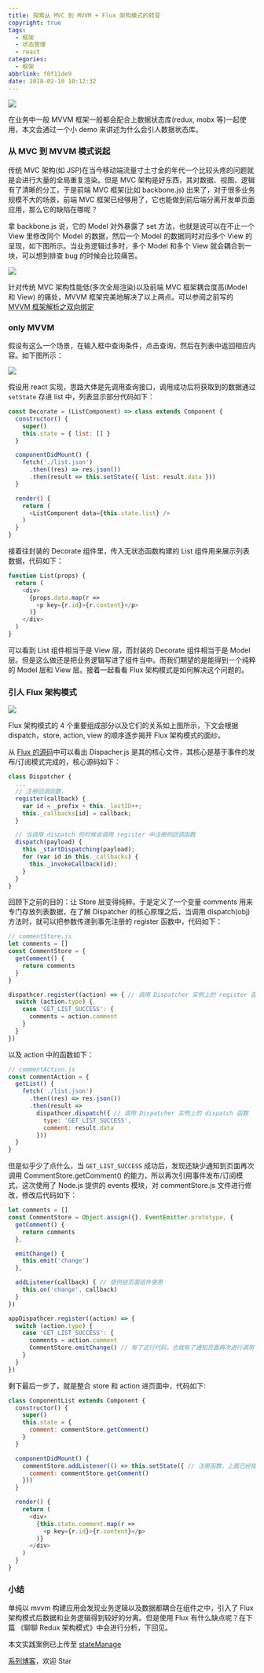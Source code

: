 ```yaml
---
title: 探索从 MVC 到 MVVM + Flux 架构模式的转变
copyright: true
tags:
  - 框架
  - 状态管理
  - react
categories:
  - 框架
abbrlink: f0f11de9
date: 2018-02-10 10:12:32
---
```


![](http://muyy.withyoufriends.com/77fcc2250cfde1b47300673eb3006c8c.jpg-muyy)

在业务中一般 MVVM 框架一般都会配合上数据状态库(redux, mobx 等)一起使用，本文会通过一个小 demo 来讲述为什么会引人数据状态库。

<!--more-->

### 从 MVC 到 MVVM 模式说起

传统 MVC 架构(如 JSP)在当今移动端流量寸土寸金的年代一个比较头疼的问题就是会进行大量的全局重复渲染。但是 MVC 架构是好东西，其对数据、视图、逻辑有了清晰的分工，于是前端 MVC 框架(比如 backbone.js) 出来了，对于很多业务规模不大的场景，前端 MVC 框架已经够用了，它也能做到前后端分离开发单页面应用，那么它的缺陷在哪呢？

拿 backbone.js 说，它的 Model 对外暴露了 set 方法，也就是说可以在不止一个 View 里修改同个 Model 的数据，然后一个 Model 的数据同时对应多个 View 的呈现，如下图所示。当业务逻辑过多时，多个 Model 和多个 View 就会耦合到一块，可以想到排查 bug 的时候会比较痛苦。

![](http://muyy.withyoufriends.com/779649b773473d622881577730d81be7.jpg-200)

针对传统 MVC 架构性能低(多次全局渲染)以及前端 MVC 框架耦合度高(Model 和 View) 的痛处，MVVM 框架完美地解决了以上两点。可以参阅之前写的 [MVVM 框架解析之双向绑定](https://github.com/MuYunyun/blog/issues/11)

### only MVVM

假设有这么一个场景，在输入框中查询条件，点击查询，然后在列表中返回相应内容。如下图所示：

![](http://muyy.withyoufriends.com/ecb63d73e997ebf901552c2a89a991c8.jpg-200)

假设用 react 实现，思路大体是先调用查询接口，调用成功后将获取到的数据通过 `setState` 存进 list 中，列表显示部分代码如下：

```js
const Decorate = (ListComponent) => class extends Component {
  constructor() {
    super()
    this.state = { list: [] }
  }

  componentDidMount() {
    fetch('./list.json')
      .then((res) => res.json())
      .then(result => this.setState({ list: result.data }))
  }

  render() {
    return (
      <ListComponent data={this.state.list} />
    )
  }
}
```

接着往封装的 Decorate 组件里，传入无状态函数构建的 List 组件用来展示列表数据，代码如下：

```js
function List(props) {
  return (
    <div>
      {props.data.map(r =>
        <p key={r.id}>{r.content}</p>
      )}
    </div>
  )
}
```

可以看到 List 组件相当于是 View 层，而封装的 Decorate 组件相当于是 Model 层。但是这么做还是把业务逻辑写进了组件当中。而我们期望的是能得到一个纯粹的 Model 层和 View 层。接着一起看看 Flux 架构模式是如何解决这个问题的。

### 引人 Flux 架构模式

![](http://muyy.withyoufriends.com/77fcc2250cfde1b47300673eb3006c8c.jpg-200)

Flux 架构模式的 4 个重要组成部分以及它们的关系如上图所示，下文会根据 dispatch，store, action, view 的顺序逐步揭开 Flux 架构模式的面纱。

从 [Flux 的源码](https://github.com/facebook/flux/blob/master/src/Dispatcher.js)中可以看出 Dispacher.js 是其的核心文件，其核心是基于事件的发布/订阅模式完成的，核心源码如下：

```js
class Dispatcher {
  ...
  // 注册回调函数，
  register(callback) {
    var id = _prefix + this._lastID++;
    this._callbacks[id] = callback;
  }

  // 当调用 dispatch 的时候会调用 register 中注册的回调函数
  dispatch(payload) {
    this._startDispatching(payload);
    for (var id in this._callbacks) {
      this._invokeCallback(id);
    }
  }
}
```

回顾下之前的目的：让 Store 层变得纯粹。于是定义了一个变量 comments 用来专门存放列表数据，在了解 Dispatcher 的核心原理之后，当调用 dispatch(obj) 方法时，就可以把参数传递到事先注册的 register 函数中，代码如下：

```js
// commentStore.js
let comments = []
const CommentStore = {
  getComment() {
    return comments
  }
}

dispathcer.register((action) => { // 调用 Dispatcher 实例上的 register 函数
  switch (action.type) {
    case 'GET_LIST_SUCCESS': {
      comments = action.comment
    }
  }
})
```

以及 action 中的函数如下：

```js
// commentAction.js
const commentAction = {
  getList() {
    fetch('./list.json')
      .then((res) => res.json())
      .then(result =>
        dispathcer.dispatch({ // 调用 Dispatcher 实例上的 dispatch 函数
          type: 'GET_LIST_SUCCESS',
          comment: result.data
        }))
  }
}
```

但是似乎少了点什么，当 `GET_LIST_SUCCESS` 成功后，发现还缺少通知到页面再次调用 CommentStore.getComment() 的能力，所以再次引用事件发布/订阅模式，这次使用了 Node.js 提供的 events 模块，对 commentStore.js 文件进行修改，修改后代码如下：

```js
let comments = []
const CommentStore = Object.assign({}, EventEmitter.prototype, {
  getComment() {
    return comments
  },

  emitChange() {
    this.emit('change')
  },

  addListener(callback) { // 提供给页面组件使用
    this.on('change', callback)
  }
})

appDispathcer.register((action) => {
  switch (action.type) {
    case 'GET_LIST_SUCCESS': {
      comments = action.comment
      CommentStore.emitChange() // 有了这行代码，也就有了通知页面再次进行调用 CommentStore.getComment 的能力
    }
  }
})
```

剩下最后一步了，就是整合 store 和 action 进页面中，代码如下:

```js
class ComponentList extends Component {
  constructor() {
    super()
    this.state = {
      comment: commentStore.getComment()
    }
  }

  componentDidMount() {
    commentStore.addListener(() => this.setState({ // 注册函数，上面已经提过，供 store 使用
      comment: commentStore.getComment()
    }))
  }

  render() {
    return (
      <div>
        {this.state.comment.map(r =>
          <p key={r.id}>{r.content}</p>
        )}
      </div>
    )
  }
}
```

### 小结

单纯以 mvvm 构建应用会发现业务逻辑以及数据都耦合在组件之中，引入了 Flux 架构模式后数据和业务逻辑得到较好的分离。但是使用 Flux 有什么缺点呢？在下篇 《聊聊 Redux 架构模式》中会进行分析，下回见。

本文实践案例已上传至 [stateManage](https://github.com/MuYunyun/stateManage)

[系列博客](https://github.com/MuYunyun/blog)，欢迎 Star


